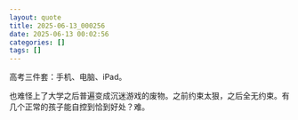 ```yaml
---
layout: quote
title: 2025-06-13_000256
date: 2025-06-13 00:02:56
categories: []
tags: []
---
```


高考三件套：手机、电脑、iPad。

也难怪上了大学之后普遍变成沉迷游戏的废物。之前约束太狠，之后全无约束。有几个正常的孩子能自控到恰到好处？难。